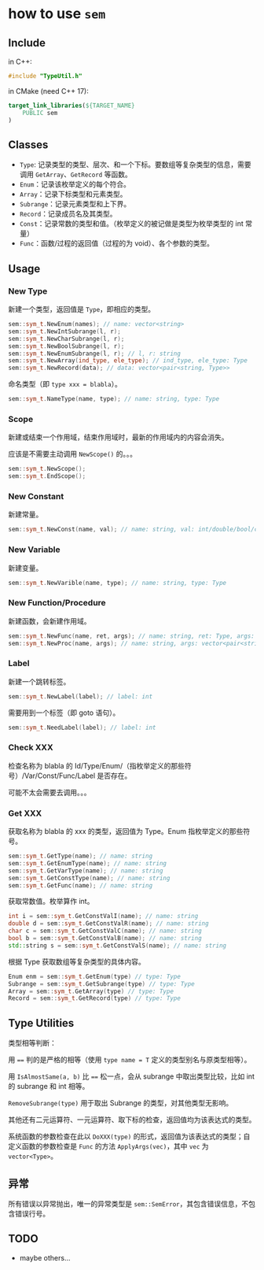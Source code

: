 # how to use `sem`

## Include

in C++:

```c++
#include "TypeUtil.h"
```

in CMake (need C++ 17):

```cmake
target_link_libraries(${TARGET_NAME}
	PUBLIC sem
)
```

## Classes

* `Type`: 记录类型的类型、层次、和一个下标。要数组等复杂类型的信息，需要调用 `GetArray`、`GetRecord` 等函数。
* `Enum`：记录该枚举定义的每个符合。
* `Array`：记录下标类型和元素类型。
* `Subrange`：记录元素类型和上下界。
* `Record`：记录成员名及其类型。
* `Const`：记录常数的类型和值。（枚举定义的被记做是类型为枚举类型的 int 常量）
* `Func`：函数/过程的返回值（过程的为 void）、各个参数的类型。

## Usage

### New Type

新建一个类型，返回值是 `Type`，即相应的类型。

```c++
sem::sym_t.NewEnum(names); // name: vector<string>
sem::sym_t.NewIntSubrange(l, r);
sem::sym_t.NewCharSubrange(l, r);
sem::sym_t.NewBoolSubrange(l, r);
sem::sym_t.NewEnumSubrange(l, r); // l, r: string
sem::sym_t.NewArray(ind_type, ele_type); // ind_type, ele_type: Type
sem::sym_t.NewRecord(data); // data: vector<pair<string, Type>>
```

命名类型（即 `type xxx = blabla`）。

```c++
sem::sym_t.NameType(name, type); // name: string, type: Type
```

### Scope

新建或结束一个作用域，结束作用域时，最新的作用域内的内容会消失。

应该是不需要主动调用 `NewScope()` 的。。。

```c++
sem::sym_t.NewScope();
sem::sym_t.EndScope();
```

### New Constant

新建常量。

```c++
sem::sym_t.NewConst(name, val); // name: string, val: int/double/bool/char/string
```

### New Variable

新建变量。

```c++
sem::sym_t.NewVarible(name, type); // name: string, type: Type
```

### New Function/Procedure

新建函数，会新建作用域。

```c++
sem::sym_t.NewFunc(name, ret, args); // name: string, ret: Type, args: vector<pair<string, Type>>
sem::sym_t.NewProc(name, args); // name: string, args: vector<pair<string, Type>>
```

### Label

新建一个跳转标签。

```c++
sem::sym_t.NewLabel(label); // label: int
```

需要用到一个标签（即 goto 语句）。

```c++
sem::sym_t.NeedLabel(label); // label: int
```

### Check XXX

检查名称为 blabla 的 Id/Type/Enum/（指枚举定义的那些符号）/Var/Const/Func/Label 是否存在。

可能不太会需要去调用。。。

### Get XXX

获取名称为 blabla 的 xxx 的类型，返回值为 Type。Enum 指枚举定义的那些符号。

```c++
sem::sym_t.GetType(name); // name: string
sem::sym_t.GetEnumType(name); // name: string
sem::sym_t.GetVarType(name); // name: string
sem::sym_t.GetConstType(name); // name: string
sem::sym_t.GetFunc(name); // name: string
```

获取常数值。枚举算作 int。

```c++
int i = sem::sym_t.GetConstValI(name); // name: string
double d = sem::sym_t.GetConstValR(name); // name: string
char c = sem::sym_t.GetConstValC(name); // name: string
bool b = sem::sym_t.GetConstValB(name); // name: string
std::string s = sem::sym_t.GetConstValS(name); // name: string
```

根据 Type 获取数组等复杂类型的具体内容。

```c++
Enum enm = sem::sym_t.GetEnum(type) // type: Type
Subrange = sem::sym_t.GetSubrange(type) // type: Type
Array = sem::sym_t.GetArray(type) // type: Type
Record = sem::sym_t.GetRecord(type) // type: Type
```

## Type Utilities

类型相等判断：

用 `==` 判的是严格的相等（使用 `type name = T` 定义的类型别名与原类型相等）。

用 `IsAlmostSame(a, b)` 比 `==` 松一点，会从 subrange 中取出类型比较，比如 int 的 subrange 和 int 相等。

`RemoveSubrange(type)` 用于取出 Subrange 的类型，对其他类型无影响。

其他还有二元运算符、一元运算符、取下标的检查，返回值均为该表达式的类型。

系统函数的参数检查在此以 `DoXXX(type)` 的形式，返回值为该表达式的类型；自定义函数的参数检查是 `Func` 的方法 `ApplyArgs(vec)`，其中 `vec` 为 `vector<Type>`。

## 异常

所有错误以异常抛出，唯一的异常类型是 `sem::SemError`，其包含错误信息，不包含错误行号。

## TODO

* maybe others...